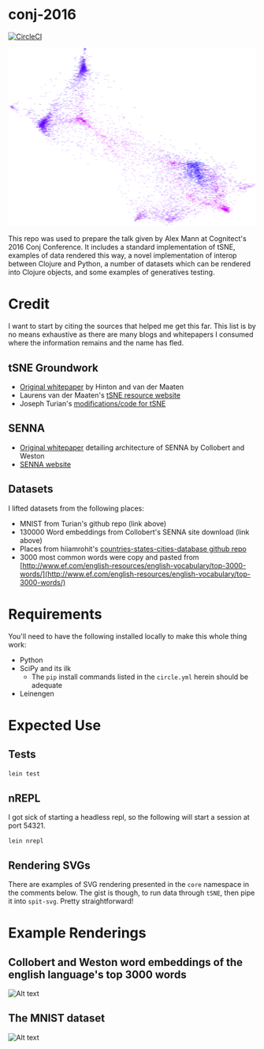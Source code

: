 # conj-2016
[![CircleCI](https://circleci.com/gh/AlexanderMann/conj-2016.svg?style=svg)](https://circleci.com/gh/AlexanderMann/conj-2016)

![Places in the world](https://raw.githubusercontent.com/AlexanderMann/conj-2016/master/renderings/tsne-data_places_3--x_z.svg)

This repo was used to prepare the talk given by Alex Mann at Cognitect's 2016 Conj Conference. It includes a standard implementation of tSNE, examples of data rendered this way, a novel implementation of interop between Clojure and Python, a number of datasets which can be rendered into Clojure objects, and some examples of generatives testing.

# Credit
I want to start by citing the sources that helped me get this far. This list is by no means exhaustive as there are many blogs and whitepapers I consumed where the information remains and the name has fled.

## tSNE Groundwork
- [Original whitepaper](https://lvdmaaten.github.io/publications/papers/MachLearn_2012.pdf) by Hinton and van der Maaten
- Laurens van der Maaten's [tSNE resource website](https://lvdmaaten.github.io/tsne/)
- Joseph Turian's [modifications/code for tSNE](https://github.com/turian/textSNE)

## SENNA
- [Original whitepaper](http://ronan.collobert.com/pub/matos/2011_nlp_jmlr.pdf) detailing architecture of SENNA by Collobert and Weston
- [SENNA website](http://ronan.collobert.com/senna/)

## Datasets
I lifted datasets from the following places:
- MNIST from Turian's github repo (link above)
- 130000 Word embeddings from Collobert's SENNA site download (link above)
- Places from hiiamrohit's [countries-states-cities-database github repo](https://github.com/hiiamrohit/Countries-States-Cities-database)
- 3000 most common words were copy and pasted from [http://www.ef.com/english-resources/english-vocabulary/top-3000-words/](http://www.ef.com/english-resources/english-vocabulary/top-3000-words/)

# Requirements
You'll need to have the following installed locally to make this whole thing work:
- Python
- SciPy and its ilk
  - The `pip` install commands listed in the `circle.yml` herein should be adequate
- Leinengen

# Expected Use
## Tests

```bash
lein test
```

## nREPL
I got sick of starting a headless repl, so the following will start a session at port 54321.

```
lein nrepl
```

## Rendering SVGs
There are examples of SVG rendering presented in the `core` namespace in the comments below. The gist is though, to run data through `tSNE`, then pipe it into `spit-svg`. Pretty straightforward!

# Example Renderings
## Collobert and Weston word embeddings of the english language's top 3000 words

![Alt text](https://rawgithub.com/AlexanderMann/conj-2016/master/renderings/dali.words-small.svg)

## The MNIST dataset

![Alt text](https://rawgithub.com/AlexanderMann/conj-2016/master/renderings/dali.mnist-1.svg)
